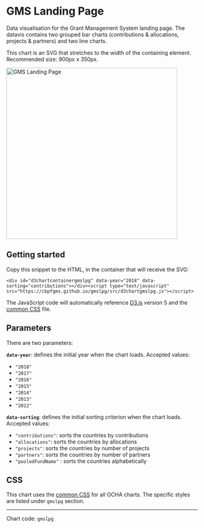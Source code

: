 # GMS Landing Page

Data visualisation for the Grant Management System landing page. The datavis contains two grouped bar charts (contributions & allocations, projects & partners) and two line charts.

This chart is an SVG that stretches to the width of the containing element. Recommended size: 900px x 350px.

<img alt="GMS Landing Page" src="https://cbpfgms.github.io/img/thumbnails/gmslpg.png" width="450">

## Getting started

Copy this snippet to the HTML, in the container that will receive the SVG:

```<div id="d3chartcontainergmslpg" data-year="2018" data-sorting="contributions"></div><script type="text/javascript" src="https://cbpfgms.github.io/gmslpg/src/d3chartgmslpg.js"></script>```

The JavaScript code will automatically reference [D3.js](https://d3js.org) version 5 and the [common CSS](https://github.com/CBPFGMS/cbpfgms.github.io/raw/master/css/) file.

## Parameters

There are two parameters:

**`data-year`**: defines the initial year when the chart loads. Accepted values:

- `"2018"`
- `"2017"`
- `"2016"`
- `"2015"`
- `"2014"`
- `"2013"`
- `"2012"`

**`data-sorting`**: defines the initial sorting criterion when the chart loads. Accepted values:

- `"contributions"`: sorts the countries by contributions
- `"allocations"`: sorts the countries by allocations
- `"projects"`: sorts the countries by number of projects
- `"partners"`: sorts the countries by number of partners
- `"pooledFundName"` : sorts the countries alphabetically

## CSS

This chart uses the [common CSS](https://github.com/CBPFGMS/cbpfgms.github.io/raw/master/css/) for all OCHA charts. The specific styles are listed under `gmslpg` section.

---
Chart code: `gmslpg`
